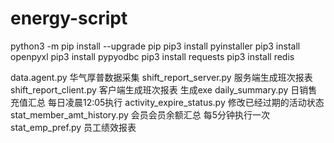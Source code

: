 # energy-script

python3 -m pip install --upgrade pip
pip3 install pyinstaller
pip3 install openpyxl
pip3 install pypyodbc
pip3 install requests
pip3 install redis

data.agent.py                 华气厚普数据采集
shift_report_server.py      服务端生成班次报表
shift_report_client.py       客户端生成班次报表  生成exe
daily_summary.py            日销售充值汇总         每日凌晨12:05执行
activity_expire_status.py    修改已经过期的活动状态
stat_member_amt_history.py   会员会员余额汇总      每5分钟执行一次
stat_emp_pref.py            员工绩效报表










